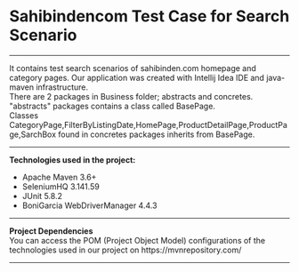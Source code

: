 # Sahibindencom Test Case for Search Scenario  
<hr>
It contains test search scenarios of sahibinden.com homepage and category pages.
Our application was created with Intellij Idea IDE and java-maven infrastructure.<br>
There are 2 packages in Business folder; abstracts and concretes. "abstracts" packages contains a class called BasePage.<br>
Classes CategoryPage,FilterByListingDate,HomePage,ProductDetailPage,ProductPage,SarchBox found in concretes packages inherits from BasePage.
<hr>
<b>Technologies used in the project:</b><br>
<ul>
<li>Apache Maven 3.6+</li>
<li>SeleniumHQ 3.141.59</li>
<li>JUnit 5.8.2</li>
<li>BoniGarcia WebDriverManager 4.4.3</li>
</ul><hr>
<b>Project Dependencies</b><br>
You can access the POM (Project Object Model) configurations of the technologies used in our project on https://mvnrepository.com/ <hr>
